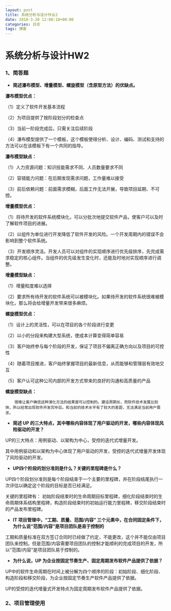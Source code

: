 ```yaml
---
layout: post
title: 系统分析与设计作业2
date: 2018-3-20 12:00:10+00:00
categories: 日志
tags: 博客
---
```

# 系统分析与设计HW2

### 1、简答题
 * **简述瀑布模型、增量模型、螺旋模型（含原型方法）的优缺点。**
 
**瀑布模型优点：**

（1）定义了软件开发基本流程

（2）为项目提供了按阶段划分的检查点

（3）当前一阶段完成后，只需关注后续阶段

（4）瀑布模型提供了一个模板，这个模板使得分析、设计、编码、测试和支持的方法可以在该模板下有一个共同的指导。

**瀑布模型缺点：**

（1）人力资源问题：知识技能需求不同、人员数量要求不同

（2）容错能力问题：在后期发现需求问题，工作量难以接受

（3）前后依赖问题：前面需求模糊，后面工作无法开展，导致项目延期、不可控。

**增量模型优点：**

（1）将待开发的软件系统模块化，可以分批次地提交软件产品，使客户可以及时了解软件项目的进展。

（2）以组件为单位进行开发降低了软件开发的风险。一个开发周期内的错误不会影响到整个软件系统。

（3）开发顺序灵活。开发人员可以对组件的实现顺序进行优先级排序，先完成需求稳定的核心组件。当组件的优先级发生变化时，还能及时地对实现顺序进行调整。

**增量模型缺点：**

（1）增量粒度难以选择

（2）要求所有待开发的软件系统可以被模块化。如果待开发的软件系统很难被模块化，那么将会给增量开发带来很多麻烦。

**螺旋模型优点：**

（1）设计上的灵活性，可以在项目的各个阶段进行变更

（2）以小的分段来构建大型系统，使成本计算变得简单容易

（3）客户始终参与每个阶段的开发，保证了项目不偏离正确方向以及项目的可控性

（4）随着项目推进，客户始终掌握项目的最新信息，从而能够和管理层有效地交互

（5）客户认可这种公司内部的开发方式带来的良好的沟通和高质量的产品

**螺旋模型缺点：**

        很难让客户确信这种演化方法的结果是可以控制的。建设周期长，而软件技术发展比较快，所以经常出现软件开发完毕后，和当前的技术水平有了较大的差距，无法满足当前用户需求。
        
 * **简述 UP 的三大特点，其中哪些内容体现了用户驱动的开发，哪些内容体现风险驱动的开发？**
 
 UP的三大特点：用例驱动、以架构为中心，受控的迭代式增量开发。
 
 其中用例驱动和以架构为中心体现了用户驱动的开发，受控的迭代式增量开发体现了风险驱动的开发。
 
 * **UP四个阶段的划分准则是什么？关键的里程碑是什么？**
 
UP四个阶段划分准则是每个阶段结束于一个主要的里程碑，并在阶段结尾执行一次评估以确定这个阶段的目标是否已经满足。

关键的里程碑有：
初始阶段结束时的生命周期目标里程碑，细化阶段结束时的生命周期体系结构里程碑，构造阶段结束时的初始运行能力里程碑，移交阶段结束时的产品发布里程碑。

 * **IT 项目管理中，“工期、质量、范围/内容” 三个元素中，在合同固定条件下，为什么说“范围/内容”是项目团队是易于控制的**
 
 工期和质量标准在双方签订合同时已经做了约定，不能更改，这个并不能仅由项目团队来控制。但是范围/内容需要项目团队的控制才能顺利的完成项目的开发，所以“范围/内容”是项目团队易于控制的。
 
 * **为什么说，UP 为企业按固定节奏生产、固定周期发布软件产品提供了依据？**
 
UP中的软件生命周期在时间上被分解为四个顺序的阶段：初始阶段、细化阶段、构造阶段和移交阶段，为企业按固定节奏生产软件产品提供了依据。

UP的受控的迭代增量式开发特点为固定周期发布软件产品提供了依据。

### 2、项目管理使用
